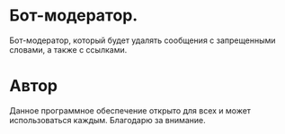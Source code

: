 # Бот-модератор.
Бот-модератор, который будет удалять сообщения с запрещенными словами, а также с ссылками.
# Автор
Данное программное обеспечение открыто для всех и может использоваться каждым. Благодарю за внимание.
